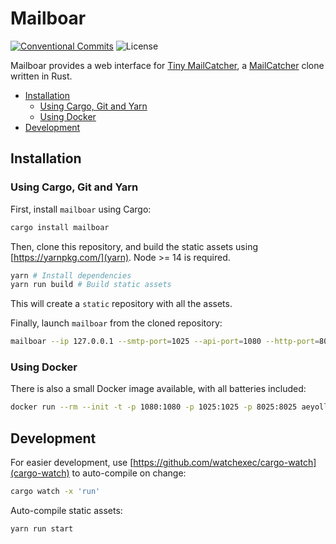 # Mailboar

[![Conventional Commits](https://img.shields.io/badge/Conventional%20Commits-1.0.0-yellow.svg)](https://conventionalcommits.org)
![License](https://img.shields.io/github/license/aeyoll/toothpaste)

Mailboar provides a web interface for [Tiny MailCatcher](https://github.com/pevdh/tiny-mailcatcher), a [MailCatcher](https://mailcatcher.me/) clone written in Rust.

- [Installation](#installation)
  - [Using Cargo, Git and Yarn](#using-cargo-git-and-yarn)
  - [Using Docker](#using-docker)
- [Development](#development)

Installation
---

### Using Cargo, Git and Yarn

First, install `mailboar` using Cargo:

```sh
cargo install mailboar
```

Then, clone this repository, and build the static assets using [https://yarnpkg.com/](yarn). Node >= 14 is required.

```sh
yarn # Install dependencies
yarn run build # Build static assets
```

This will create a `static` repository with all the assets.

Finally, launch `mailboar` from the cloned repository:

```sh
mailboar --ip 127.0.0.1 --smtp-port=1025 --api-port=1080 --http-port=8025 # default values
```

### Using Docker

There is also a small Docker image available, with all batteries included:

```sh
docker run --rm --init -t -p 1080:1080 -p 1025:1025 -p 8025:8025 aeyoll/mailboar:latest
```

Development
---

For easier development, use [https://github.com/watchexec/cargo-watch](cargo-watch) to auto-compile on change:

```sh
cargo watch -x 'run'
```

Auto-compile static assets:

```sh
yarn run start
```
